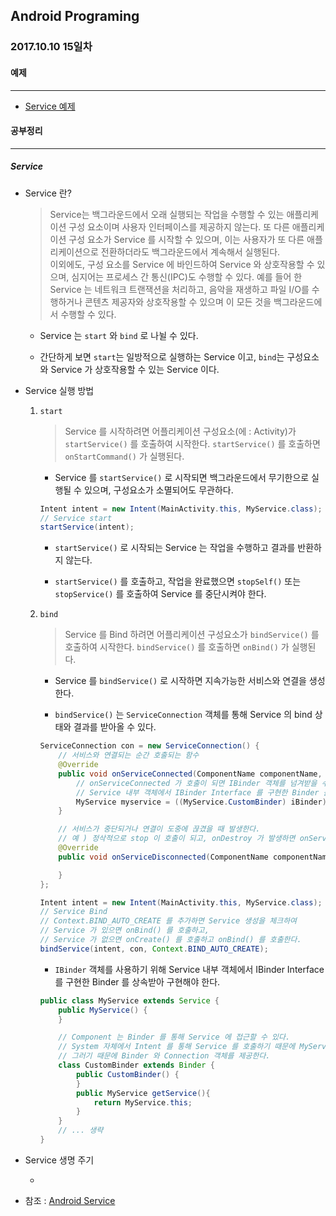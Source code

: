 Android Programing
----------------------------------------------------
### 2017.10.10 15일차

#### 예제
____________________________________________________

- [Service 예제]()

#### 공부정리
____________________________________________________

##### __Service__

- Service 란?

  > Service는 백그라운드에서 오래 실행되는 작업을 수행할 수 있는 애플리케이션 구성 요소이며 사용자 인터페이스를 제공하지 않는다. 또 다른 애플리케이션 구성 요소가 Service 를 시작할 수 있으며, 이는 사용자가 또 다른 애플리케이션으로 전환하더라도 백그라운드에서 계속해서 실행된다. <br>이외에도, 구성 요소를 Service 에 바인드하여 Service 와 상호작용할 수 있으며, 심지어는 프로세스 간 통신(IPC)도 수행할 수 있다. 예를 들어 한 Service 는 네트워크 트랜잭션을 처리하고, 음악을 재생하고 파일 I/O를 수행하거나 콘텐츠 제공자와 상호작용할 수 있으며 이 모든 것을 백그라운드에서 수행할 수 있다.

  - Service 는 `start` 와 `bind` 로 나뉠 수 있다.

  - 간단하게 보면 `start`는 일방적으로 실행하는 Service 이고, `bind`는 구성요소와 Service 가 상호작용할 수 있는 Service 이다.

- Service 실행 방법

  1. `start`

      > Service 를 시작하려면 어플리케이션 구성요소(에 : Activity)가 `startService()` 를 호출하여 시작한다. `startService()` 를 호출하면 `onStartCommand()` 가 실행된다.

      - Service 를 `startService()` 로 시작되면 백그라운드에서 무기한으로 실행될 수 있으며, 구성요소가 소멸되어도 무관하다.

      ```java
      Intent intent = new Intent(MainActivity.this, MyService.class);
      // Service start
      startService(intent);
      ```

      - `startService()` 로 시작되는 Service 는 작업을 수행하고 결과를 반환하지 않는다.

      - `startService()` 를 호출하고, 작업을 완료했으면 `stopSelf()` 또는 `stopService()` 를 호출하여 Service 를 중단시켜야 한다.

  2. `bind`

      > Service 를 Bind 하려면 어플리케이션 구성요소가 `bindService()` 를 호출하여 시작한다. `bindService()` 를 호출하면 `onBind()` 가 실행된다.

      - Service 를 `bindService()` 로 시작하면 지속가능한 서비스와 연결을 생성한다.

      - `bindService()` 는 `ServiceConnection` 객체를 통해 Service 의 bind 상태와 결과를 받아올 수 있다.

      ```java
      ServiceConnection con = new ServiceConnection() {
          // 서비스와 연결되는 순간 호출되는 함수
          @Override
          public void onServiceConnected(ComponentName componentName, IBinder iBinder) {
              // onServiceConnected 가 호출이 되면 IBinder 객체를 넘겨받을 수 있다.
              // Service 내부 객체에서 IBinder Interface 를 구현한 Binder 를 상속받아야한다.
              MyService myservice = ((MyService.CustomBinder) iBinder).getService();
          }

          // 서비스가 중단되거나 연결이 도중에 끊겼을 때 발생한다.
          // 예 ) 정삭적으로 stop 이 호출이 되고, onDestroy 가 발생하면 onServiceDisconnected() 가 호출이 되지 않는다.
          @Override
          public void onServiceDisconnected(ComponentName componentName) {

          }
      };

      Intent intent = new Intent(MainActivity.this, MyService.class);
      // Service Bind
      // Context.BIND_AUTO_CREATE 를 추가하면 Service 생성을 체크하여
      // Service 가 있으면 onBind() 를 호출하고,
      // Service 가 없으면 onCreate() 를 호출하고 onBind() 를 호출한다.
      bindService(intent, con, Context.BIND_AUTO_CREATE);
      ```

      - `IBinder` 객체를 사용하기 위해 Service 내부 객체에서 IBinder Interface 를 구현한 Binder 를 상속받아 구현해야 한다.

      ```java
      public class MyService extends Service {
          public MyService() {
          }

          // Component 는 Binder 를 통해 Service 에 접근할 수 있다.
          // System 자체에서 Intent 를 통해 Service 를 호출하기 때문에 MyService 를 접근할 방법이 없다.
          // 그러기 때문에 Binder 와 Connection 객체를 제공한다.
          class CustomBinder extends Binder {
              public CustomBinder() {
              }
              public MyService getService(){
                  return MyService.this;
              }
          }
          // ... 생략
      }
      ```

- Service 생명 주기

  -

- 참조 : [Android Service](https://developer.android.com/guide/components/services.html?hl=ko#Foreground)
